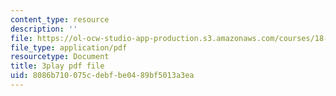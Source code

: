 ```yaml
---
content_type: resource
description: ''
file: https://ol-ocw-studio-app-production.s3.amazonaws.com/courses/18-01sc-single-variable-calculus-fall-2010/8086b710075cdebfbe0489bf5013a3ea_kCPVBl953eY.pdf
file_type: application/pdf
resourcetype: Document
title: 3play pdf file
uid: 8086b710-075c-debf-be04-89bf5013a3ea
---
```

